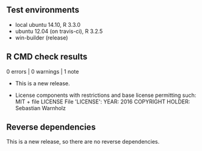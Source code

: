 ## Test environments
* local ubuntu 14.10, R 3.3.0
* ubuntu 12.04 (on travis-ci), R 3.2.5
* win-builder (release)

## R CMD check results

0 errors | 0 warnings | 1 note

* This is a new release.

* License components with restrictions and base license permitting such:
  MIT + file LICENSE
File 'LICENSE':
  YEAR: 2016
  COPYRIGHT HOLDER: Sebastian Warnholz

## Reverse dependencies

This is a new release, so there are no reverse dependencies.
